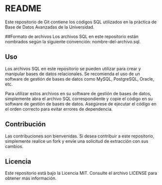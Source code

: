 # README
Este repositorio de Git contiene los códigos SQL utilizados en la práctica de Base de Datos Avanzadas de la Universidad.

##Formato de archivos
Los archivos SQL en este repositorio están nombrados según la siguiente convención: nombre-del-archivo.sql.

## Uso
Los archivos SQL en este repositorio se pueden utilizar para crear y manipular bases de datos relacionales. Se recomienda el uso de un software de gestión de bases de datos como MySQL, PostgreSQL, Oracle, etc.

Para utilizar estos archivos en su software de gestión de bases de datos, simplemente abra el archivo SQL correspondiente y copie el código en su software de gestión de bases de datos. Asegúrese de ejecutar el código en el orden correcto para evitar errores de dependencia.

## Contribución
Las contribuciones son bienvenidas. Si desea contribuir a este repositorio, simplemente realice un fork y envíe una solicitud de extracción con sus cambios.

## Licencia
Este repositorio está bajo la Licencia MIT. Consulte el archivo LICENSE para obtener más información.
